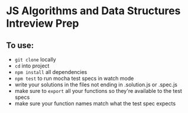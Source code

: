 # JS Algorithms and Data Structures Intreview Prep

## To use:
- `git clone` locally
- `cd` into project
- `npm install` all dependencies
- `npm test` to run mocha test specs in watch mode
- write your solutions in the files not ending in .solution.js or .spec.js
- make sure to `export` all your functions so they're available to the test specs
- make sure your function names match what the test spec expects

